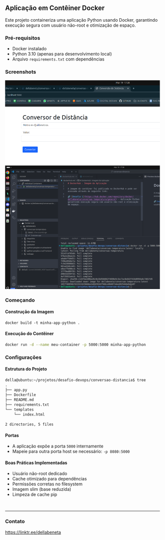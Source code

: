 ## Aplicação em Contêiner Docker

Este projeto containeriza uma aplicação Python usando Docker, garantindo execução segura com usuário não-root e otimização de espaço.

### Pré-requisitos

- Docker instalado
- Python 3.10 (apenas para desenvolvimento local)
- Arquivo `requirements.txt` com dependências

### Screenshots

<div align="left">
  <img src="assets/image-1.png" width="600">
</div>

<div align="left">
  <img src="assets/image-2.png" width="600">
</div>

### Começando

#### Construção da Imagem

```
docker build -t minha-app-python .
```

#### Execução do Contêiner

```bash
docker run -d --name meu-container -p 5000:5000 minha-app-python
```

### Configurações

#### Estrutura do Projeto

```
della@ubuntu:~/projetos/desafio-devops/conversao-distancia$ tree
.
├── app.py
├── Dockerfile
├── README.md
├── requirements.txt
└── templates
    └── index.html

2 directories, 5 files
```

#### Portas

- A aplicação expõe a porta `5000` internamente
- Mapeie para outra porta host se necessário: `-p 8080:5000`

#### Boas Práticas Implementadas

- Usuário não-root dedicado  
- Cache otimizado para dependências  
- Permissões corretas no filesystem  
- Imagem slim (base reduzida)  
- Limpeza de cache pip  

<br>

---


### Contato

https://linktr.ee/dellabeneta
